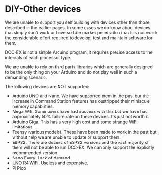 # DIY-Other devices

We are unable to support you self building with devices other than those described in the earlier pages. In some cases we do know about devices that simply don't work or have so little market penetration that it is not worth the considerable effort required to develop, test and maintain software for them. 

DCC-EX is not a simple Arduino program, it requires precise access to the internals of each processor type.

We are unable to rely on third party libraries which are generally designed to be the only thing on your Arduino and do not play well in such a demanding scenario.

The following devices are NOT supported:

- Arduino UNO and Nano. We have supported them in the past but the increase in Command Station features has oustripped their miniscule memory capabilities.
- Mega Wifi. Some users have had success with this but we have had approximately 50% failure rate on these devices. Its just not worth it. 
- Arduino Giga. This has a very high cost and some strange WiFi limitations.
- Teensy (various models). These have been made to work in the past but without help we are unable to update or support them.
- ESP32. There are dozens of ESP32 versions and the vast majority of them will not be able to run DCC-EX. We can only support the explicitly recommended version.
- Nano Every.  Lack of demand. 
- UNO R4 WiFi. Useless and expensive.
- Pi Pico